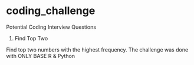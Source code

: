 # coding_challenge

Potential Coding Interview Questions

1. Find Top Two

Find top two numbers with the highest frequency. The challenge was done with ONLY BASE R & Python
